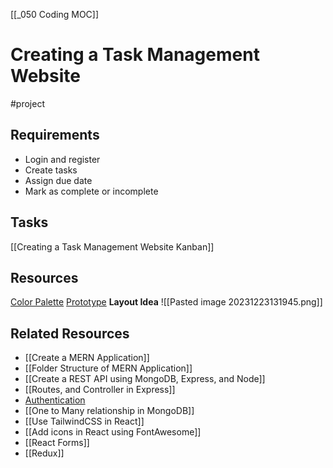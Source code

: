 [[_050 Coding MOC]]

# Creating a Task Management Website 
#project
## Requirements
- Login and register
- Create tasks
- Assign due date 
- Mark as complete or incomplete

## Tasks
[[Creating a Task Management Website Kanban]]

## Resources
[Color Palette](https://colorhunt.co/palette/3924675d3587a367b1ffd1e3)
[Prototype](https://www.figma.com/file/r7uRWdFOlEO5dIbsnSp1up/Untitled?type=design&node-id=0%3A1&mode=design&t=iU35jbxagjLZo8Kd-1)
**Layout Idea**
![[Pasted image 20231223131945.png]]

## Related Resources
- [[Create a MERN Application]]
- [[Folder Structure of MERN Application]]
- [[Create a REST API using MongoDB, Express, and Node]]
- [[Routes, and Controller in Express]]
- [Authentication](https://www.freecodecamp.org/news/how-to-secure-your-mern-stack-application/)
- [[One to Many relationship in MongoDB]]
- [[Use TailwindCSS in React]] 
- [[Add icons in React using FontAwesome]]
- [[React Forms]]
- [[Redux]] 